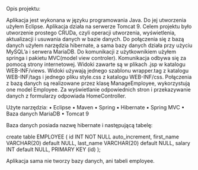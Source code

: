 Opis projektu:

Aplikacja jest wykonana w języku programowania Java. Do jej utworzenia użyłem Eclipse. Aplikacja działa na serwerze Tomcat 9. Celem projektu było utworzenie prostego CRUDa, czyli operacji utworzenia, wyświetlenia, aktualizacji i usuwania danych w bazie danych. Do połączenia się z bazą danych użyłem narzędzia hibernate, a sama bazy danych działa przy użyciu MySQL’a i serwera MariaDB. Do komunikacji z użytkownikiem użyłem springa i pakietu MVC(model view controler). Komunikacja odbywa się za pomocą strony internetowej. Widoki zawarte są w plikach .jsp w katalogu WEB-INF/views. Widoki używają jednego szablonu wrapper.tag z katalogu WEB-INF/tags i jednego pliku style.css z katalogu WEB-INF/css. Połączenia z bazą danych są realizowane przez klasę ManageEmployee, wykorzystują one model Employee. Za wyświetlanie odpowiednich stron i przekazywanie danych z formularzy odpowiada HomeController.

Użyte narzędzia:
    • Eclipse
    • Maven
    • Spring
    • Hibernate
    • Spring MVC
    • Baza danych MariaDB
    • Tomcat 9
    
Baza danych posiada nazwę hibernate i następującą tabelę:

create table EMPLOYEE (
   id INT NOT NULL auto_increment,
   first_name VARCHAR(20) default NULL,
   last_name  VARCHAR(20) default NULL,
   salary     INT  default NULL,
   PRIMARY KEY (id)
);

Aplikacja sama nie tworzy bazy danych, ani tabeli employee.
